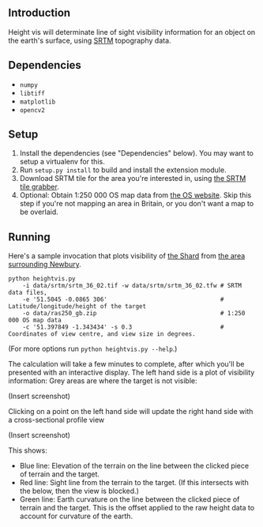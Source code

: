 <h2>Introduction</h2>

Height vis will determinate line of sight visibility information for an object on the earth's surface, using <a href="http://www2.jpl.nasa.gov/srtm/">SRTM</a> topography data.

<h2>Dependencies</h2>

* `numpy`
* `libtiff`
* `matplotlib`
* `opencv2`

<h2>Setup</h2>

1. Install the dependencies (see "Dependencies" below). You may want to setup a virtualenv for this.
2. Run `setup.py install` to build and install the extension module.
3. Download SRTM tile for the area you're interested in, using <a href="http://dwtkns.com/srtm/">the SRTM tile grabber</a>.
4. Optional: Obtain 1:250 000 OS map data from <a href="http://www.ordnancesurvey.co.uk/business-and-government/products/250k-raster.html">the OS website</a>. Skip this step if you're not mapping an area in Britain, or you don't want a map to be overlaid.

<h2>Running</h2>

Here's a sample invocation that plots visibility of <a href="http://en.wikipedia.org/wiki/The_Shard">the Shard</a> from <a href="https://www.google.co.uk/maps/place/Newbury,+West+Berkshire/@51.3927652,-1.326874,12z/data=!4m2!3m1!1s0x487402002f595ba9:0xc6646baff4a75c50">the area surrounding Newbury</a>.

```
python heightvis.py 
    -i data/srtm/srtm_36_02.tif -w data/srtm/srtm_36_02.tfw # SRTM data files,
    -e '51.5045 -0.0865 306'                                # Latitude/longitude/height of the target
    -o data/ras250_gb.zip                                   # 1:250 000 OS map data
    -c '51.397849 -1.343434' -s 0.3                         # Coordinates of view centre, and view size in degrees.

```

(For more options run `python heightvis.py --help`.)

The calculation will take a few minutes to complete, after which you'll be presented with an interactive display. The left hand side is a plot of visibility information: Grey areas are where the target is not visible:

(Insert screenshot)

Clicking on a point on the left hand side will update the right hand side with a cross-sectional profile view

(Insert screenshot)

This shows:
* Blue line: Elevation of the terrain on the line between the clicked piece of terrain and the target.
* Red line: Sight line from the terrain to the target. (If this intersects with the below, then the view is blocked.)
* Green line: Earth curvature on the line between the clicked piece of terrain and the target. This is the offset applied to the raw height data to account for curvature of the earth.

